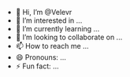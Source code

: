 - 👋 Hi, I’m @Velevr
- 👀 I’m interested in ...
- 🌱 I’m currently learning ...
- 💞️ I’m looking to collaborate on ...
- 📫 How to reach me ...
- 😄 Pronouns: ...
- ⚡ Fun fact: ...

<!---
Velevr/Velevr is a ✨ special ✨ repository because its `README.md` (this file) appears on your GitHub profile.
You can click the Preview link to take a look at your changes.
--->

